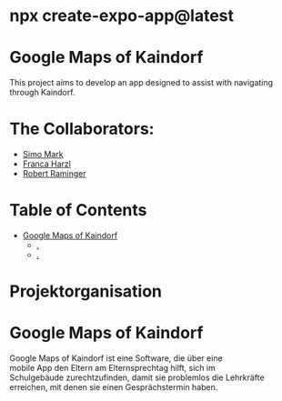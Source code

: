 # npx create-expo-app@latest

# Google Maps of Kaindorf

This project aims to develop an app designed to assist with navigating through Kaindorf.<br>

# The Collaborators:
- [Simo Mark](https://github.com/simmad20)
- [Franca Harzl](https://github.com/franca4)
- [Robert Raminger](https://github.com/ramroz19)

# Table of Contents
- [Google Maps of Kaindorf](#googleMapsOfKaindorf)
  - [.](#.)
  - [.](#.)

# Projektorganisation

# Google Maps of Kaindorf

Google Maps of Kaindorf ist eine Software, die über eine<br>
mobile App den Eltern am Elternsprechtag hilft, sich im<br>
Schulgebäude zurechtzufinden, damit sie problemlos die Lehrkräfte <br>
erreichen, mit denen sie einen Gesprächstermin haben.<br>